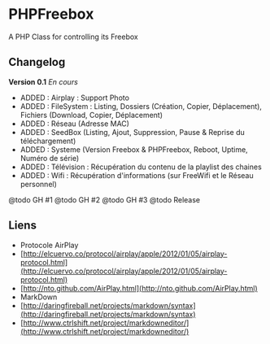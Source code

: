 PHPFreebox
==========

A PHP Class for controlling its Freebox

Changelog
---------
**Version 0.1** _En cours_

  - ADDED : Airplay : Support Photo
  - ADDED : FileSystem : Listing, Dossiers (Création, Copier, Déplacement), Fichiers (Download, Copier, Déplacement)
  - ADDED : Réseau (Adresse MAC)
  - ADDED : SeedBox (Listing, Ajout, Suppression, Pause & Reprise du téléchargement)
  - ADDED : Systeme (Version Freebox & PHPFreebox, Reboot, Uptime, Numéro de série)
  - ADDED : Télévision : Récupération du contenu de la playlist des chaines
  - ADDED : Wifi : Récupération d'informations (sur FreeWifi et le Réseau personnel)

@todo GH #1
@todo GH #2
@todo GH #3
@todo Release
  
Liens
---------
* Protocole AirPlay
 * [http://elcuervo.co/protocol/airplay/apple/2012/01/05/airplay-protocol.html](http://elcuervo.co/protocol/airplay/apple/2012/01/05/airplay-protocol.html)
 * [http://nto.github.com/AirPlay.html](http://nto.github.com/AirPlay.html)
* MarkDown
 * [http://daringfireball.net/projects/markdown/syntax](http://daringfireball.net/projects/markdown/syntax)
 * [http://www.ctrlshift.net/project/markdowneditor/](http://www.ctrlshift.net/project/markdowneditor/)